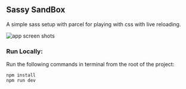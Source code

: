 
## Sassy SandBox  
A simple sass setup with parcel for playing with css with live reloading.

![app screen shots](https://firebasestorage.googleapis.com/v0/b/images-aae96.appspot.com/o/sassy-sandbox.png?alt=media&token=079224cb-eef5-41d5-8b7f-ae4a37a3bdd9)


### Run Locally:
Run the following commands in terminal from the root of the project:
```
npm install
npm run dev
```
